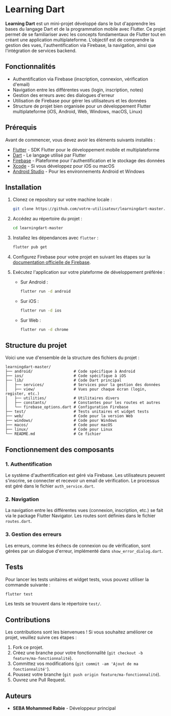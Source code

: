 
# Learning Dart

**Learning Dart** est un mini-projet développé dans le but d'apprendre les bases du langage Dart et de la programmation mobile avec Flutter. Ce projet permet de se familiariser avec les concepts fondamentaux de Flutter tout en créant une application multiplateforme. L'objectif est de comprendre la gestion des vues, l'authentification via Firebase, la navigation, ainsi que l'intégration de services backend.

## Fonctionnalités

- Authentification via Firebase (inscription, connexion, vérification d'email)
- Navigation entre les différentes vues (login, inscription, notes)
- Gestion des erreurs avec des dialogues d'erreur
- Utilisation de Firebase pour gérer les utilisateurs et les données
- Structure de projet bien organisée pour un développement Flutter multiplateforme (iOS, Android, Web, Windows, macOS, Linux)

## Prérequis

Avant de commencer, vous devez avoir les éléments suivants installés :

- [Flutter](https://flutter.dev/docs/get-started/install) - SDK Flutter pour le développement mobile et multiplateforme
- [Dart](https://dart.dev/get-dart) - Le langage utilisé par Flutter
- [Firebase](https://firebase.google.com/) - Plateforme pour l'authentification et le stockage des données
- [Xcode](https://developer.apple.com/xcode/) - Si vous développez pour iOS ou macOS
- [Android Studio](https://developer.android.com/studio) - Pour les environnements Android et Windows

## Installation

1. Clonez ce repository sur votre machine locale :

   ```bash
   git clone https://github.com/votre-utilisateur/learningdart-master.git
   ```

2. Accédez au répertoire du projet :

   ```bash
   cd learningdart-master
   ```

3. Installez les dépendances avec `flutter` :

   ```bash
   flutter pub get
   ```

4. Configurez Firebase pour votre projet en suivant les étapes sur la [documentation officielle de Firebase](https://firebase.flutter.dev/docs/overview).

5. Exécutez l'application sur votre plateforme de développement préférée :

   - Sur Android : 
     ```bash
     flutter run -d android
     ```

   - Sur iOS : 
     ```bash
     flutter run -d ios
     ```

   - Sur Web : 
     ```bash
     flutter run -d chrome
     ```

## Structure du projet

Voici une vue d'ensemble de la structure des fichiers du projet :

```
learningdart-master/
├── android/                  # Code spécifique à Android
├── ios/                      # Code spécifique à iOS
├── lib/                      # Code Dart principal
│   ├── services/             # Services pour la gestion des données
│   ├── view/                 # Vues pour chaque écran (login, register, etc.)
│   ├── utilities/            # Utilitaires divers
│   ├── constants/            # Constantes pour les routes et autres
│   └── firebase_options.dart # Configuration Firebase
├── test/                     # Tests unitaires et widget tests
├── web/                      # Code pour la version Web
├── windows/                  # Code pour Windows
├── macos/                    # Code pour macOS
├── linux/                    # Code pour Linux
└── README.md                 # Ce fichier
```

## Fonctionnement des composants

### 1. Authentification

Le système d'authentification est géré via Firebase. Les utilisateurs peuvent s'inscrire, se connecter et recevoir un email de vérification. Le processus est géré dans le fichier `auth_service.dart`.

### 2. Navigation

La navigation entre les différentes vues (connexion, inscription, etc.) se fait via le package Flutter Navigator. Les routes sont définies dans le fichier `routes.dart`.

### 3. Gestion des erreurs

Les erreurs, comme les échecs de connexion ou de vérification, sont gérées par un dialogue d'erreur, implémenté dans `show_error_dialog.dart`.

## Tests

Pour lancer les tests unitaires et widget tests, vous pouvez utiliser la commande suivante :

```bash
flutter test
```

Les tests se trouvent dans le répertoire `test/`.

## Contributions

Les contributions sont les bienvenues ! Si vous souhaitez améliorer ce projet, veuillez suivre ces étapes :

1. Fork ce projet.
2. Créez une branche pour votre fonctionnalité (`git checkout -b feature/ma-fonctionnalité`).
3. Committez vos modifications (`git commit -am 'Ajout de ma fonctionnalité'`).
4. Poussez votre branche (`git push origin feature/ma-fonctionnalité`).
5. Ouvrez une Pull Request.

## Auteurs

- **SEBA Mohammed Rabie** - Développeur principal




